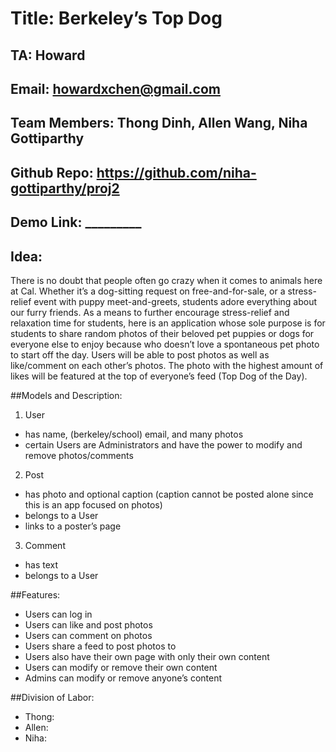 # Title: Berkeley’s Top Dog

## TA: Howard
## Email: howardxchen@gmail.com

## Team Members: Thong Dinh, Allen Wang, Niha Gottiparthy
## Github Repo: https://github.com/niha-gottiparthy/proj2
## Demo Link: _________

## Idea: 

There is no doubt that people often go crazy when it comes to animals here at Cal. Whether it’s a dog-sitting request on free-and-for-sale, or a stress-relief event with puppy meet-and-greets, students adore everything about our furry friends. As a means to further encourage stress-relief and relaxation time for students, here is an application whose sole purpose is for students to share random photos of their beloved pet puppies or dogs for everyone else to enjoy because who doesn’t love a spontaneous pet photo to start off the day. Users will be able to post photos as well as like/comment on each other’s photos. The photo with the highest amount of likes will be featured at the top of everyone’s feed (Top Dog of the Day).

##Models and Description:
1. User
  * has name, (berkeley/school) email, and many photos
  * certain Users are Administrators and have the power to modify and remove photos/comments
2. Post
  * has photo and optional caption (caption cannot be posted alone since this is an app focused on photos)
  * belongs to a User
  * links to a poster’s page
3. Comment
  * has text
  * belongs to a User

##Features:
  * Users can log in
  * Users can like and post photos
  * Users can comment on photos
  * Users share a feed to post photos to
  * Users also have their own page with only their own content
  * Users can modify or remove their own content
  * Admins can modify or remove anyone’s content

##Division of Labor:
  * Thong:
  * Allen:
  * Niha:

